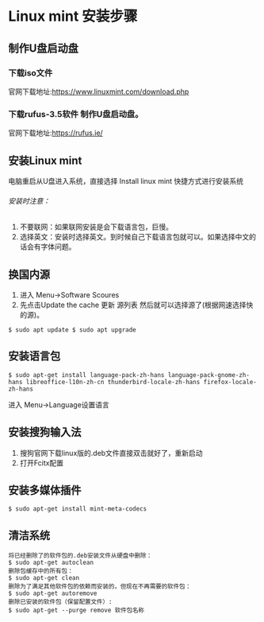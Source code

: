 # Linux mint 安装步骤
## 制作U盘启动盘
### 下载iso文件
官网下载地址:https://www.linuxmint.com/download.php
### 下载rufus-3.5软件 制作U盘启动盘。
官网下载地址:https://rufus.ie/
## 安装Linux mint
电脑重启从U盘进入系统，直接选择 Install linux mint 快捷方式进行安装系统
###### 安装时注意：
1. 不要联网：如果联网安装是会下载语言包，巨慢。
2. 选择英文：安装时选择英文。到时候自己下载语言包就可以。如果选择中文的话会有字体问题。
## 换国内源
1. 进入 Menu->Software Scoures
2. 先点击Update the cache 更新 源列表 然后就可以选择源了(根据网速选择快的源)。
```
$ sudo apt update $ sudo apt upgrade
```
## 安装语言包
```
$ sudo apt-get install language-pack-zh-hans language-pack-gnome-zh-hans libreoffice-l10n-zh-cn thunderbird-locale-zh-hans firefox-locale-zh-hans
```
进入 Menu->Language设置语言
## 安装搜狗输入法
1. 搜狗官网下载linux版的.deb文件直接双击就好了，重新启动
2. 打开Fcitx配置
## 安装多媒体插件
```
$ sudo apt-get install mint-meta-codecs
```
## 清洁系统
```
将已经删除了的软件包的.deb安装文件从硬盘中删除： 
$ sudo apt-get autoclean 
删除包缓存中的所有包： 
$ sudo apt-get clean 
删除为了满足其他软件包的依赖而安装的，但现在不再需要的软件包： 
$ sudo apt-get autoremove 
删除已安装的软件包（保留配置文件）:
$ sudo apt-get --purge remove 软件包名称
```
